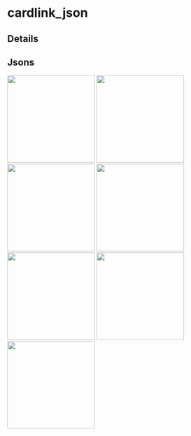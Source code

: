 # cardlink_json
## Details


## Jsons

<img src="https://user-images.githubusercontent.com/44686602/213535464-92f6b01f-4e65-4fd0-a7c4-53fa774e27b5.png" width="200"> <img src="https://user-images.githubusercontent.com/44686602/213535466-a6c31b04-4028-480e-8eb9-0b0a52157ce1.png" width="200"> <img src="https://user-images.githubusercontent.com/44686602/213535469-da5c52d8-371f-4782-a5ae-c6efd86c97a6.png" width="200">
<img src="https://user-images.githubusercontent.com/44686602/213535474-58cd65dd-8719-4daf-894f-909943dfdebe.png" width="200">
<img src="https://user-images.githubusercontent.com/44686602/213535478-da88f1d3-b327-481e-8683-2ccd87ed624f.png" width="200"> <img src="https://user-images.githubusercontent.com/44686602/213535480-92adafd9-052e-4aca-98b1-d8d2f369422c.png" width="200"> <img src="https://user-images.githubusercontent.com/44686602/213535483-252c3e0f-a350-4551-aa0a-d037ab2ed4ad.png" width="200">
